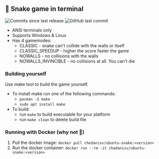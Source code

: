 ## 🐍 Snake game in terminal
<p>
	<!-- <img alt="Build and release workflow status" src="https://github.com/CheDaniSV/terminal-snake/actions/workflows/build-and-release.yml/badge.svg"> -->
	<!-- <img alt="Docker deploy workflow status" src="https://github.com/CheDaniSV/terminal-snake/actions/workflows/docker-deploy.yml/badge.svg"> -->
	<img alt="Commits since last release"  src="https://img.shields.io/github/commits-since/CheDaniSV/terminal-snake/latest">
	<img alt="GitHub last commit" src="https://img.shields.io/github/last-commit/CheDaniSV/terminal-snake">
</p>

- ANSI terminals only
- Supports Windows & Linux
- Has 4 gamemodes:
	- CLASSIC - snake can't collide with the walls or itself 
	- CLASSIC_SPEEDUP - higher the score faster the game
	- NOWALLS - no collisions with the walls
	- NOWALLS_INVINCIBLE - no collisions at all. You can't die

### Building yourself
Use make tool to build the game yourself.
- To install make run one of the following commands:
	- `pacman -S make`
	- `sudo apt install make`
- To build: 
	- run `make` to build executable for your platform
	- run `make clean` to delete build file

### Running with Docker (why not 👾)
1. Pull the docker image: `docker pull chedanisv/ubuntu-snake:<version>`
2. Run the docker container: `docker run --rm -it chedanisv/ubuntu-snake:<version>`
